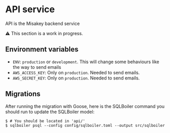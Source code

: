 # API service

API is the Misakey backend service

:warning: This section is a work in progress.

## Environment variables

- `ENV`: `production` or `development`. This will change some behaviours like the way to send emails
- `AWS_ACCESS_KEY`: Only on `production`. Needed to send emails.
- `AWS_SECRET_KEY`: Only on `production`. Needed to send emails.

## Migrations

After running the migration with Goose,
here is the SQLBoiler command you should run to update the SQLBoiler model:

    $ # You should be located in 'api/'
    $ sqlboiler psql --config config/sqlboiler.toml --output src/sqlboiler
